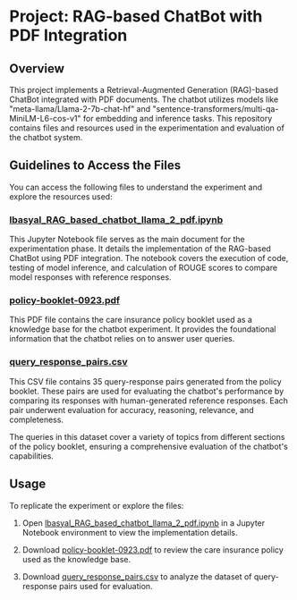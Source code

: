# Project: RAG-based ChatBot with PDF Integration

## Overview

This project implements a Retrieval-Augmented Generation (RAG)-based ChatBot integrated with PDF documents. The chatbot utilizes models like "meta-llama/Llama-2-7b-chat-hf" and "sentence-transformers/multi-qa-MiniLM-L6-cos-v1" for embedding and inference tasks. This repository contains files and resources used in the experimentation and evaluation of the chatbot system.

## Guidelines to Access the Files

You can access the following files to understand the experiment and explore the resources used:

### [lbasyal_RAG_based_chatbot_llama_2_pdf.ipynb](lbasyal_RAG_based_chatbot_llama_2_pdf.ipynb)

This Jupyter Notebook file serves as the main document for the experimentation phase. It details the implementation of the RAG-based ChatBot using PDF integration. The notebook covers the execution of code, testing of model inference, and calculation of ROUGE scores to compare model responses with reference responses.

### [policy-booklet-0923.pdf](policy-booklet-0923.pdf)

This PDF file contains the care insurance policy booklet used as a knowledge base for the chatbot experiment. It provides the foundational information that the chatbot relies on to answer user queries.

### [query_response_pairs.csv](query_response_pairs.csv)

This CSV file contains 35 query-response pairs generated from the policy booklet. These pairs are used for evaluating the chatbot's performance by comparing its responses with human-generated reference responses. Each pair underwent evaluation for accuracy, reasoning, relevance, and completeness.

The queries in this dataset cover a variety of topics from different sections of the policy booklet, ensuring a comprehensive evaluation of the chatbot's capabilities.

## Usage

To replicate the experiment or explore the files:

1. Open [lbasyal_RAG_based_chatbot_llama_2_pdf.ipynb](lbasyal_RAG_based_chatbot_llama_2_pdf.ipynb) in a Jupyter Notebook environment to view the implementation details.
   
2. Download [policy-booklet-0923.pdf](policy-booklet-0923.pdf) to review the care insurance policy used as the knowledge base.
   
3. Download [query_response_pairs.csv](query_response_pairs.csv) to analyze the dataset of query-response pairs used for evaluation.



